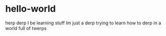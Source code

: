 # hello-world
herp derp I be learning stuff
Im just a derp trying to learn how to derp in a world full of twerps

